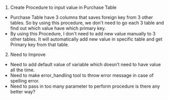 1. Create Procedure to input value in Purchase Table 

- Purchase Table have 3 columns that saves foreign key from 3 other tables. So by using this procedure, we don't need to go each 3 table and find out which value have which primary key. 
- By using this Procedure, I don't need to add new value manually to 3 other tables. It will automatically add new value in specific table and get Primary key from that table. 

2. Need to Improve 
- Need to add default value of variable which doesn’t need to have value all the time. 
- Need to make error_handling tool to throw error message in case of spelling error. 
- Need to pass in too many parameter to perform procedure is there any better way?
